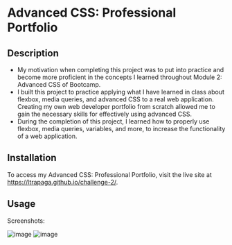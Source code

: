 # Advanced CSS: Professional Portfolio

## Description

- My motivation when completing this project was to put into practice and become more proficient in the concepts I learned throughout Module 2: Advanced CSS of Bootcamp.
- I built this project to practice applying what I have learned in class about flexbox, media queries, and advanced CSS to a real web application. Creating my own web developer portfolio from scratch allowed me to gain the necessary skills for effectively using advanced CSS.
- During the completion of this project, I learned how to properly use flexbox, media queries, variables, and more, to increase the functionality of a web application.

## Installation

To access my Advanced CSS: Professional Portfolio, visit the live site at https://ltrapaga.github.io/challenge-2/.

## Usage

Screenshots:

![image](https://user-images.githubusercontent.com/115514660/199863696-d07abf5d-c7bd-410b-8ba9-8676a47b5238.png)
![image](https://user-images.githubusercontent.com/115514660/199863735-3327950a-c8d1-405f-be49-33ab0b7787cf.png)
